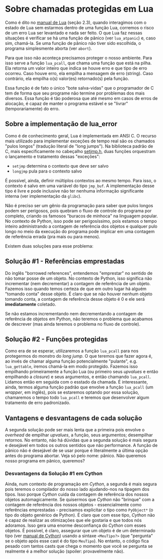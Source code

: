 # Sobre chamadas protegidas em Lua

Como é dito no [manual de Lua] (seção 2.3), quando interagimos com o estado de Lua sem estarmos dentro de uma função Lua, corremos o risco de um erro Lua ser levantado e nada ser feito.
O que Lua faz nessas situações é verificar se há uma função de pânico (ver `lua_atpanic`) e, caso sim, chamá-la.
Se uma função de pânico não tiver sido escolhida, o programa simplesmente aborta (ver `abort`).

Para que isso não aconteça precisamos proteger o nosso ambiente. Para isso serve a função `lua_pcall`, que chama uma função que está na pilha.
Ela retorna um valor inteiro que indica se houve erro e que tipo de erro ocorreu.
Caso houve erro, ela empilha a mensagem de erro (string).
Caso contrário, ela empilha o(s) valor(es) retornado(s) pela função.

Essa função é de fato o único "bote salva-vidas" que o programador de C tem de forma que seu programe não termine por problemas dos mais diversos.
Essa função é tão poderosa que até mesmo em casos de erros de alocação, é capaz de manter o programa estável e se "livrar" (temporariamente) do erro.

## Sobre a implementação de lua_error

Como é de conhecimento geral, Lua é implementada em ANSI C. O recurso mais utilizado para implementar exceções de tempo real são os chamados "pulos longos" (tradução literal de "long jumps").
Na biblioteca padrão de C, mais especificamente no cabeçalho [setjmp.h], duas funções orquestram o lançamento e tratamento dessas "exceções":

* `setjmp` determina o contexto que deve ser salvo
* `longjmp` pula para o contexto salvo

É possível, ainda, definir múltiplos contextos ao mesmo tempo. Para isso, o contexto é salvo em uma variável do tipo `jmp_buf`.
A implementação desse tipo é livre e pode inclusive não ter nenhuma informação significante interna (ver implementação da `glibc`).

Não é preciso ser um gênio da programação para saber que pulos longos podem ser perigosos, pois quebram o fluxo de controle do programa por completo, criando os famosos "buracos de minhoca" na linguagem popular.
No contexto de Python, isso pode ser perigosíssimo, pois estamos o tempo inteiro administrando a contagem de referência dos objetos e qualquer pulo longo no meio da execução do programa pode implicar em uma contagem de referência errada (pra mais ou para menos).

Existem duas soluções para esse problema:

## Solução #1 - Referências emprestadas

Do inglẽs "borrowed references", entendemos "emprestar" no sentido de não tomar posse de um objeto. No contexto de Python, isso significa não incrementar (nem decrementar) a contagem de referência de um objeto.
Fazemos isso quando temos certeza de que em outro lugar há alguém "tomando conta" desse objeto. É claro que se não houver nenhum objeto tomando conta, a contagem de referência desse objeto é 0 e ele será **imediatamente** coletado.

Se não estamos incrementando nem decrementando a contagem de referência de objetos em Python, não teremos o problema que acabamos de descrever (mas ainda teremos o problema no fluxo de controle).

## Solução #2 - Funções protegidas

Como era de se esperar, utilizaremos a função `lua_pcall` para nos protegermos do monstro do _long jump_. O que teremos que fazer agora é, ao invés de chamar alguma função potencialmente "pulante", e.g. `lua_gettable`, iremos chamá-la em modo protegido.
Fazemos isso empilhando primeiramente a função Lua (ou primeiro seus _upvalues_ e então empilhando a _closure_) e seus argumentos, e então chamando `lua_pcall`. Lidamos então em seguida com o esstado da chamada.
É interessante, ainda, termos alguma função padrão que envolve a função `lua_pcall` (um _wrapper_, em inglês), pois se estaremos optando por essa solução, chamaremos o tempo todo `lua_pcall` e teremos que desenvolver algum tratamento de erro padronizado.

## Vantagens e desvantagens de cada solução

A segunda solução pode ser mais lenta que a primeira pois envolve o _overhead_ de empilhar _upvalues_, a função, seus argumentos; desempilhar retornos.
No entanto, não há dúvidas que a segunda solução é mais segura e desejável em todos os outros sentidos que não performance.
A função de pânico não é desejável de se usar porque é literalmente a última opção antes do programa abortar. Veja só pelo nome: pânico. Não queremos nosso programa em pãnico, queremos?

### Desvantagens da Solução #1 em Cython

Ainda, num contexto de programação em _Cython_, a segunda é mais segura pois teremos o compilador do nosso lado ajudando-nos na tipagem dos tipos.
Isso porque _Cython_ cuida da contagem de referência dos nossos objetos automagicamente. Se quisermos que _Cython_ não "brinque" com a contagem de referência dos nossos objetos - essencialmente como referências emprestadas - precisamos explicitar o tipo como `PyObject*` (o tipo do objeto genérico de Python).
É claro que com esse tipo, _Cython_ não é capaz de realizar as otimizações que ele gostaria e que todos nós adoramos. Isso gera uma enorme desconfiança do _Cython_ com esses objetos.
É possível, é claro, assegurar que um objeto é de um determinado tipo (ver [manual de Cython]) usando a sintaxe `<MeuTipo?>` (que "pergunta" se o objeto após esse cast é do tipo `MeuTipo`).
No entanto, o código fica pesado com tantos casts que chega o momento que você se pergunta se realmente é a melhor solução (spoiler: provavelmente não).

[manual de Cython]: https://cython.readthedocs.io/en/latest/src/userguide/language_basics.html
[manual de Lua]: https://www.lua.org/manual/5.4/manual.html#2.3
[setjmp.h]: https://en.wikipedia.org/wiki/Setjmp.h
